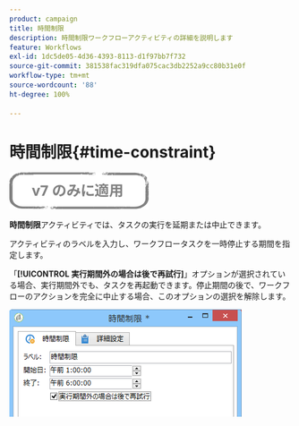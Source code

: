 ```yaml
---
product: campaign
title: 時間制限
description: 時間制限ワークフローアクティビティの詳細を説明します
feature: Workflows
exl-id: 1dc5de05-4d36-4393-8113-d1f97bb7f732
source-git-commit: 381538fac319dfa075cac3db2252a9cc80b31e0f
workflow-type: tm+mt
source-wordcount: '88'
ht-degree: 100%

---
```


# 時間制限{#time-constraint}

![](../../assets/v7-only.svg)

**時間制限**&#x200B;アクティビティでは、タスクの実行を延期または中止できます。

アクティビティのラベルを入力し、ワークフロータスクを一時停止する期間を指定します。

「**[!UICONTROL 実行期間外の場合は後で再試行]**」オプションが選択されている場合、実行期間外でも、タスクを再起動できます。停止期間の後で、ワークフローのアクションを完全に中止する場合、このオプションの選択を解除します。

![](assets/s_user_scheduled_wait.png)
